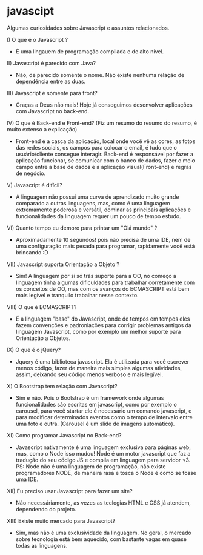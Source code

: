 # javascipt

Algumas curiosidades sobre Javascript e assuntos relacionados.

I) O que é o Javascript ?
- É uma lingauem de programação compilada e de alto nível. 

II) Javascript é parecido com Java? 
- Não, de parecido somente o nome. Não existe nenhuma relação de dependência entre as duas. 

III) Javascript é somente para front? 
- Graças a Deus não mais! Hoje já conseguimos desenvolver aplicações com Javascript no back-end. 

IV) O que é Back-end e Front-end? 
(Fiz um resumo do resumo do resumo, é muito extenso a explicação)
- Front-end é a casca da aplicação, local onde você vê as cores, as fotos das redes sociais, os campos para colocar o email, é tudo que o usuário/cliente consegue interagir. Back-end é responsável por fazer a aplicação funcionar, se comunicar com o banco de dados, fazer o meio campo entre a base de dados e a aplicação visual(Front-end) e regras de negócio. 

V) Javascript é difícil? 
- A linguagem não possui uma curva de aprendizado muito grande comparado a outras linguagens, mas, como é uma linguagem extremamente poderosa e versátil, dominar as principais aplicações e funcionalidades da linguagem requer um pouco de tempo estudo. 

VI) Quanto tempo eu demoro para printar um "Olá mundo" ? 
- Aproximadamente 10 segundos! pois não precisa de uma IDE, nem de uma configuração mais pesada para programar, rapidamente você está brincando :D 

VII) Javascript suporta Orientação a Objeto ? 
- Sim! A linguagem por si só trás suporte para a OO, no começo a linguagem tinha algumas dificuldades para trabalhar corretamente com os conceitos de OO, mas com os avanços do ECMASCRIPT está bem mais legível e tranquilo trabalhar nesse contexto.

VIII) O que é ECMASCRIPT? 
- É a linguagem "base" do Javascript, onde de tempos em tempos eles fazem convenções e padroniações para corrigir problemas antigos da linguagem Javascript, como por exemplo um melhor suporte para Orientação a Objetos. 

IX) O que é o jQuery? 
- Jquery é uma biblioteca javascript. Ela é utilizada para você escrever menos código, fazer de maneira mais simples algumas atividades, assim, deixando seu código menos verboso e mais legível. 

X) O Bootstrap tem relação com Javascript? 
- Sim e não. Pois o Bootstrap é um framework onde algumas funcionalidades são escritas em javascript, como por exemplo o carousel, para você startar ele é necessário um comando javascript, e para modificar determinados eventos como o tempo de intervalo entre uma foto e outra. (Carousel é um slide de imagens automático). 

XI) Como programar Javascript no Back-end? 
- Javascript nativamente é uma linguagem exclusiva para páginas web, mas, como o Node isso mudou! Node é um motor javascript que faz a tradução do seu código JS e compila em linguagem para servidor <3. 
PS: Node não é uma linguagem de programação, não existe programadores NODE, de maneira rasa e tosca o Node é como se fosse uma IDE. 

XII) Eu preciso usar Javascript para fazer um site? 
- Não necessáriamente, as vezes as teclogias HTML e CSS já atendem, dependendo do projeto. 

XIII) Existe muito mercado para Javascript? 
- Sim, mas não é uma exclusividade da linguagem. No geral, o mercado sobre tecnologia está bem aquecido, com bastante vagas em quase todas as linguagens. 


